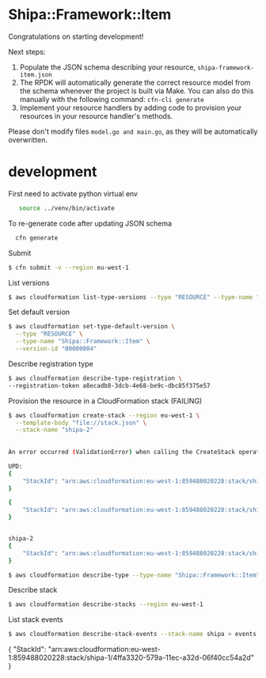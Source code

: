 # Shipa::Framework::Item

Congratulations on starting development!

Next steps:

1. Populate the JSON schema describing your resource, `shipa-framework-item.json`
2. The RPDK will automatically generate the correct resource model from the
   schema whenever the project is built via Make.
   You can also do this manually with the following command: `cfn-cli generate`
3. Implement your resource handlers by adding code to provision your resources in your resource handler's methods.

Please don't modify files `model.go and main.go`, as they will be automatically overwritten.


# development

First need to activate python virtual env
```bash
   source ../venv/bin/activate
```

To re-generate code after updating JSON schema
```bash
  cfn generate
```
   
Submit

```bash
$ cfn submit -v --region eu-west-1
```

List versions
```bash
$ aws cloudformation list-type-versions --type "RESOURCE" --type-name "Shipa::Framework::Item"
```


Set default version

```bash
$ aws cloudformation set-type-default-version \
  --type "RESOURCE" \
  --type-name "Shipa::Framework::Item" \
  --version-id "00000004"
```

Describe registration type
```bash
$ aws cloudformation describe-type-registration \
--registration-token a8ecadb8-3dcb-4e68-be9c-dbc85f375e57
```


Provision the resource in a CloudFormation stack (FAILING)
```bash
$ aws cloudformation create-stack --region eu-west-1 \
  --template-body "file://stack.json" \
  --stack-name "shipa-2"
  
  
An error occurred (ValidationError) when calling the CreateStack operation: Template format error: Unrecognized resource types: [Shipa::Framework::Item]

UPD:
{
    "StackId": "arn:aws:cloudformation:eu-west-1:859488020228:stack/shipa/2ff12150-571e-11ec-bb72-0250966f7939"
}

{
    "StackId": "arn:aws:cloudformation:eu-west-1:859488020228:stack/shipa/74091300-5798-11ec-9a97-06eb9983c2a9"
}


shipa-2
{
    "StackId": "arn:aws:cloudformation:eu-west-1:859488020228:stack/shipa-2/eecef250-579b-11ec-a04b-0a7ad719d0d7"
}

```

```bash
$ aws cloudformation describe-type --type-name "Shipa::Framework::Item" --type RESOURCE
```


Describe stack

```bash
$ aws cloudformation describe-stacks --region eu-west-1
```

List stack events
```bash
$ aws cloudformation describe-stack-events --stack-name shipa > events.log
```

{
"StackId": "arn:aws:cloudformation:eu-west-1:859488020228:stack/shipa-1/4ffa3320-579a-11ec-a32d-06f40cc54a2d"
}
